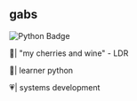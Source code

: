 ## gabs
![Python Badge](https://img.shields.io/badge/Python-FFD43B?style=for-the-badge&logo=python&logoColor=blue)

🍒| "my cherries and wine" - LDR

💋| learner python

💗| systems development

